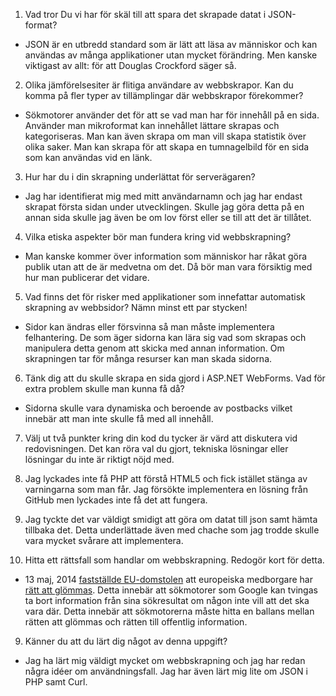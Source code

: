 1. Vad tror Du vi har för skäl till att spara det skrapade datat i JSON-format?
  * JSON är en utbredd standard som är lätt att läsa av människor och kan användas av många applikationer utan mycket förändring. Men kanske viktigast av allt: för att Douglas Crockford säger så.

2. Olika jämförelsesiter är flitiga användare av webbskrapor. Kan du komma på fler typer av tillämplingar där webbskrapor förekommer?
  * Sökmotorer använder det för att se vad man har för innehåll på en sida. Använder man mikroformat kan innehållet lättare skrapas och kategoriseras. Man kan även skrapa om man vill skapa statistik över olika saker. Man kan skrapa för att skapa en tumnagelbild för en sida som kan användas vid en länk.

3. Hur har du i din skrapning underlättat för serverägaren?
  * Jag har identifierat mig med mitt användarnamn och jag har endast skrapat första sidan under utvecklingen. Skulle jag göra detta på en annan sida skulle jag även be om lov först eller se till att det är tillåtet.

4. Vilka etiska aspekter bör man fundera kring vid webbskrapning?
  * Man kanske kommer över information som människor har råkat göra publik utan att de är medvetna om det. Då bör man vara försiktig med hur man publicerar det vidare.

5. Vad finns det för risker med applikationer som innefattar automatisk skrapning av webbsidor? Nämn minst ett par stycken!
  * Sidor kan ändras eller försvinna så man måste implementera felhantering. De som äger sidorna kan lära sig vad som skrapas och manipulera detta genom att skicka med annan information. Om skrapningen tar för många resurser kan man skada sidorna.

6. Tänk dig att du skulle skrapa en sida gjord i ASP.NET WebForms. Vad för extra problem skulle man kunna få då?
  * Sidorna skulle vara dynamiska och beroende av postbacks vilket innebär att man inte skulle få med all innehåll.

7. Välj ut två punkter kring din kod du tycker är värd att diskutera vid redovisningen. Det kan röra val du gjort, tekniska lösningar eller lösningar du inte är riktigt nöjd med.
  1. Jag lyckades inte få PHP att förstå HTML5 och fick istället stänga av varningarna som man får. Jag försökte implementera en lösning från GitHub men lyckades inte få det att fungera.
  2. Jag tyckte det var väldigt smidigt att göra om datat till json samt hämta tillbaka det. Detta underlättade även med chache som jag trodde skulle vara mycket svårare att implementera.

8. Hitta ett rättsfall som handlar om webbskrapning. Redogör kort för detta.
  * 13 maj, 2014 [fastställde EU-domstolen](http://online.wsj.com/articles/SB10001424052702303851804579559280623224964) att europeiska medborgare har [rätt att glömmas](http://en.wikipedia.org/wiki/Right_to_be_forgotten). Detta innebär att sökmotorer som Google kan tvingas ta bort information från sina sökresultat om någon inte vill att det ska vara där. Detta innebär att sökmotorerna måste hitta en ballans mellan rätten att glömmas och rätten till offentlig information.

9. Känner du att du lärt dig något av denna uppgift?
  * Jag ha lärt mig väldigt mycket om webbskrapning och jag har redan några idéer om användningsfall. Jag har även lärt mig lite om JSON i PHP samt Curl.
